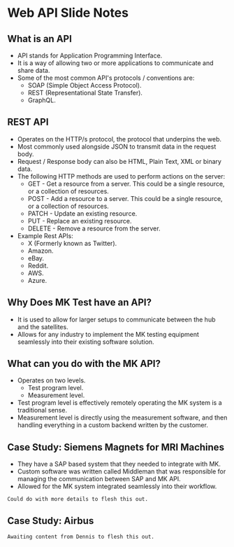 # Web API Slide Notes

## What is an API
- API stands for Application Programming Interface.
- It is a way of allowing two or more applications to communicate and share data.
- Some of the most common API's protocols / conventions are:
    - SOAP (Simple Object Access Protocol).
    - REST (Representational State Transfer).
    - GraphQL.
## REST API
- Operates on the HTTP/s protocol, the protocol that underpins the web.
- Most commonly used alongside JSON to transmit data in the request body.
- Request / Response body can also be HTML, Plain Text, XML or binary data.
- The following HTTP methods are used to perform actions on the server:
    - GET - Get a resource from a server. This could be a single resource, or a collection of resources.
    - POST - Add a resource to a server. This could be a single resource, or a collection of resources.
    - PATCH - Update an existing resource.
    - PUT - Replace an existing resource.
    - DELETE - Remove a resource from the server.
- Example Rest APIs:
    - X (Formerly known as Twitter).
    - Amazon.
    - eBay.
    - Reddit.
    - AWS.
    - Azure.
## Why Does MK Test have an API?
- It is used to allow for larger setups to communicate between the hub and the satellites.
- Allows for any industry to implement the MK testing equipment seamlessly into their existing software solution.
## What can you do with the MK API?
- Operates on two levels.
    - Test program level.
    - Measurement level.
- Test program level is effectively remotely operating the MK system is a traditional sense.
- Measurement level is directly using the measurement software, and then handling everything in a custom backend written by the customer.
## Case Study: Siemens Magnets for MRI Machines
- They have a SAP based system that they needed to integrate with MK.
- Custom software was written called Middleman that was responsible for managing the communication between SAP and MK API.
- Allowed for the MK system integrated seamlessly into their workflow.
```
Could do with more details to flesh this out.
```
## Case Study: Airbus
```
Awaiting content from Dennis to flesh this out.
``` 
